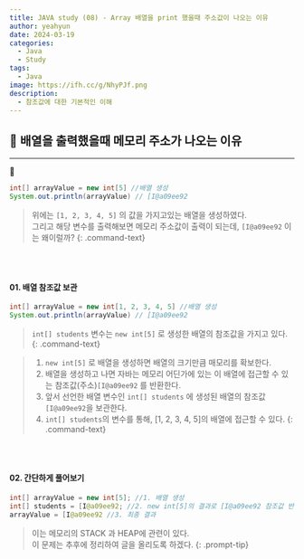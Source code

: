 ```yaml
---
title: JAVA study (08) - Array 배열을 print 했을때 주소값이 나오는 이유
author: yeahyun
date: 2024-03-19
categories:
  - Java
  - Study
tags:
  - Java
image: https://ifh.cc/g/NhyPJf.png
description:
  - 참조값에 대한 기본적인 이해
---
```

## 🔎 배열을 출력했을때 메모리 주소가 나오는 이유
---

```java
int[] arrayValue = new int[5] //배열 생성
System.out.println(arrayValue) // [I@a09ee92
```

>위에는 `[1, 2, 3, 4, 5]` 의 값을 가지고있는 배열을 생성하였다.  
>그리고 해당 변수를 출력해보면 메모리 주소값이 출력이 되는데, `[I@a09ee92` 이는 왜이럴까?
{: .command-text}

<br>
<br>

#### 01. 배열 참조값 보관

```java
int[] arrayValue = new int[1, 2, 3, 4, 5] //배열 생성
System.out.println(arrayValue) // [I@a09ee92
```

>`int[] students` 변수는 `new int[5]` 로 생성한 배열의 참조값을 가지고 있다.
{: .command-text}

>1. `new int[5]` 로 배열을 생성하면 배열의 크기만큼 매모리를 확보한다.  
>2. 배열을 생성하고 나면 자바는 메모리 어딘가에 있는 이 배열에 접근할 수 있는 참조값(주소)`[I@a09ee92` 를 반환한다.  
>3. 앞서 선언한 배열 변수인 `int[] students` 에 생성된 배열의 참조값`[I@a09ee92`을 보관한다.  
>4. `int[] students`의 변수를 통해, [1, 2, 3, 4, 5]의 배열에 접근할 수 있다.
{: .command-text}

<br><br>
#### 02. 간단하게 풀어보기

```java
int[] arrayValue = new int[5]; //1. 배열 생성  
int[] students = [I@a09ee92; //2. new int[5]의 결과로 [I@a09ee92 참조값 반환
arrayValue = [I@a09ee92 //3. 최종 결과
```


>이는 메모리의 STACK 과 HEAP에 관련이 있다.  
>이 문제는 추후에 정리하여 글을 올리도록 하겠다.
{: .prompt-tip}